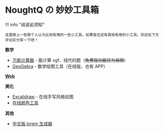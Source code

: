 # NoughtQ の 妙妙工具箱

!!! info "阅读前须知"

    这里放上一些我个人认为比较有用的一些小工具。如果各位还有其他有用的小工具，欢迎在下方评论区分享一下吧！


**数学**

- [万能计算器](https://www.wolframalpha.com/) - 能计算 vgf、线代的题（~~免费版功能较为局限~~）
- [GeoGebra](https://www.geogebra.org/classic) - 数学绘图工具（在线版，也有 APP）

**[Web](../web/tools/index.md)**

**美化**

- [Excalidraw](https://excalidraw.com/) - 在线手写风格绘图
- [在线颜色工具](https://photokit.com/colors/)

**其他**

- [中文版 lorem 生成器](https://sooxin.github.io/Chinese-Lorem-Ipsum/)
